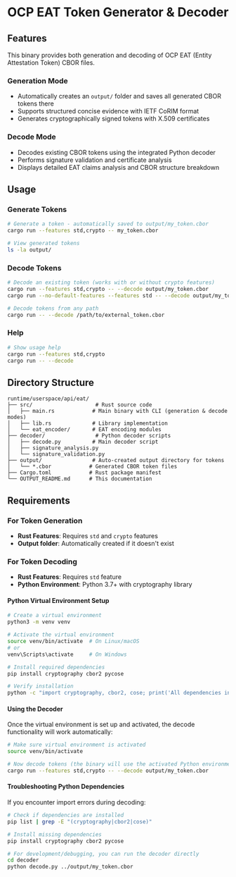 # OCP EAT Token Generator & Decoder

## Features

This binary provides both generation and decoding of OCP EAT (Entity Attestation Token) CBOR files.

### Generation Mode
- Automatically creates an `output/` folder and saves all generated CBOR tokens there
- Supports structured concise evidence with IETF CoRIM format
- Generates cryptographically signed tokens with X.509 certificates

### Decode Mode  
- Decodes existing CBOR tokens using the integrated Python decoder
- Performs signature validation and certificate analysis
- Displays detailed EAT claims analysis and CBOR structure breakdown

## Usage

### Generate Tokens
```bash
# Generate a token - automatically saved to output/my_token.cbor
cargo run --features std,crypto -- my_token.cbor

# View generated tokens
ls -la output/
```

### Decode Tokens
```bash
# Decode an existing token (works with or without crypto features)
cargo run --features std,crypto -- --decode output/my_token.cbor
cargo run --no-default-features --features std -- --decode output/my_token.cbor

# Decode tokens from any path
cargo run -- --decode /path/to/external_token.cbor
```

### Help
```bash
# Show usage help
cargo run --features std,crypto
cargo run -- --decode
```

## Directory Structure
```
runtime/userspace/api/eat/
├── src/                    # Rust source code
│   ├── main.rs            # Main binary with CLI (generation & decode modes)
│   ├── lib.rs             # Library implementation
│   └── eat_encoder/       # EAT encoding modules
├── decoder/                # Python decoder scripts
│   ├── decode.py          # Main decoder script
│   ├── signature_analysis.py
│   └── signature_validation.py
├── output/                # Auto-created output directory for tokens
│   └── *.cbor            # Generated CBOR token files
├── Cargo.toml            # Rust package manifest
└── OUTPUT_README.md      # This documentation
```

## Requirements

### For Token Generation
- **Rust Features**: Requires `std` and `crypto` features
- **Output folder**: Automatically created if it doesn't exist

### For Token Decoding
- **Rust Features**: Requires `std` feature
- **Python Environment**: Python 3.7+ with cryptography library

#### Python Virtual Environment Setup
```bash
# Create a virtual environment
python3 -m venv venv

# Activate the virtual environment
source venv/bin/activate  # On Linux/macOS
# or
venv\Scripts\activate     # On Windows

# Install required dependencies
pip install cryptography cbor2 pycose

# Verify installation
python -c "import cryptography, cbor2, cose; print('All dependencies installed successfully')"
```

#### Using the Decoder
Once the virtual environment is set up and activated, the decode functionality will work automatically:
```bash
# Make sure virtual environment is activated
source venv/bin/activate

# Now decode tokens (the binary will use the activated Python environment)
cargo run --features std,crypto -- --decode output/my_token.cbor
```

#### Troubleshooting Python Dependencies
If you encounter import errors during decoding:
```bash
# Check if dependencies are installed
pip list | grep -E "(cryptography|cbor2|cose)"

# Install missing dependencies
pip install cryptography cbor2 pycose

# For development/debugging, you can run the decoder directly
cd decoder
python decode.py ../output/my_token.cbor
```
